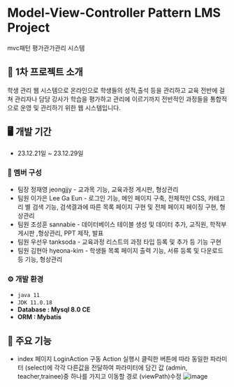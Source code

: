 # Model-View-Controller Pattern LMS Project
mvc패턴 평가관가관리 시스템 

## 📃 1차 프로젝트 소개 
학생 관리 웹 시스템으로 온라인으로 학생들의 성적,출석 등을 관리하고 교육 전반에 걸쳐 관리자나 담당 강사가 학습을 평가하고 관리에 이르기까지 전반적인 과정들을 통합적으로 운영 및 관리하기 위한 웹 시스템입니다.

## 🖥️ 개발 기간
* 23.12.21일 ~ 23.12.29일

### 👫 멤버 구성
- 팀장 정재영 jeongjjy - 교과목 기능, 교육과정 게시판, 형상관리
- 팀원 이가은 Lee Ga Eun - 로그인 기능, 메인 페이지 구축, 전체적인 CSS, 카테고리 별 검색 기능, 검색결과에 따른 목록 페이지 구현 및 전체 페이지 페이징 구현, 형상관리 
- 팀원 조성훈 sannabie -  데이터베이스 테이블 생성 및 데이터 추가, 교직원, 학적부 게시판 ,형상관리, PPT 제작, 발표
- 팀원 우선우 tanksoda - 교육과정 리스트의 과정 타입 등록 및 추가 등 기능 구현 
- 팀원 김현아 hyeona-kim - 학생들 목록 페이지 출력 기능, 서류 등록 및 다운로드 등 기능, 형상관리

### ⚙️ 개발 환경
- `java 11`
- `JDK 11.0.18`
- **Database : Mysql 8.0 CE**
- **ORM : Mybatis**

## 📌 주요 기능 
- index 페이지 LoginAction 구동
 Action 실행시 클릭한 버튼에 따라 동일한 파라미터 (select)에 각각 다른값을 전달하여 파라미터에 담긴 값 (admin, teacher,trainee)중 하나를 가지고 이동할 경로 (viewPath)수정
  ![image](https://github.com/hyeona-kim/1221p/assets/45028751/f36ab6c6-7194-46d5-85ac-cd64be5682b2)
